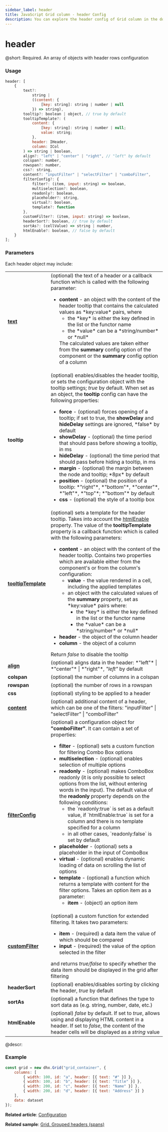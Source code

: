 ```yaml
---
sidebar_label: header
title: JavaScript Grid column - header Config 
description: You can explore the header config of Grid column in the documentation of the DHTMLX JavaScript UI library. Browse developer guides and API reference, try out code examples and live demos, and download a free 30-day evaluation version of DHTMLX Suite.
---
```


# header

@short: Required. An array of objects with header rows configuration

### Usage

~~~jsx
header: [
    {
        text?:
            string |
            ((content: {
                [key: string]: string | number | null
            }) => string),
        tooltip?: boolean | object, // true by default
        tooltipTemplate?: (
            content: {
                [key: string]: string | number | null;
                value: string;
            },
            header: IHeader,
            column: ICol
        ) => string | boolean,
        align?: "left" | "center" | "right", // "left" by default
        colspan?: number,
        rowspan?: number,
        css?: string,
        content?: "inputFilter" | "selectFilter" | "comboFilter",
        filterConfig?: {
            filter?: (item, input: string) => boolean,
            multiselection?: boolean,
            readonly?: boolean,
            placeholder?: string,
            virtual?: boolean,
            template?: function
        },
        customFilter?: (item, input: string) => boolean,
        headerSort?: boolean, // true by default
        sortAs?: (cellValue) => string | number,
        htmlEnable?: boolean, // false by default
    }
];
~~~

### Parameters 

Each header object may include:

<table>
    <tbody>
        <tr>
            <td><a href="../../../configuration/#headerfooter-text"><b>text</b></a></td><td>(optional) the text of a header or a callback function which is called with the following parameter:<ul><li><b>content</b> - an object with the content of the header tooltip that contains the calculated values as *key:value* pairs, where<ul><li>the *key* is either the key defined in the list or the functor name</li><li>the *value* can be a *string/number* or *null*</li></ul>The calculated values are taken either from the <b>summary</b> config option of the component or the <b>summary</b> config option of a column</li></ul></td>
        </tr>
        <tr>
            <td><b>tooltip</b></td><td>(optional) enables/disables the header tooltip, or sets the configuration object with the tooltip settings; <i>true</i> by default. When set as an object, the <b>tooltip</b> config can have the following properties:<ul><li><b>force</b> - (optional) forces opening of a tooltip; if set to true, the <b>showDelay</b> and <b>hideDelay</b> settings are ignored, *false* by default</li><li><b>showDelay</b> - (optional) the time period that should pass before showing a tooltip, in ms</li><li><b>hideDelay</b> - (optional) the time period that should pass before hiding a tooltip, in ms</li><li><b>margin</b> - (optional) the margin between the node and tooltip; *8px* by default</li><li><b>position</b> - (optional) the position of a tooltip: *"right"*, *"bottom"*, *"center"*, *"left"*, *"top"*; *"bottom"* by default</li><li><b>css</b> - (optional) the style of a tooltip box</li></ul></td>
        </tr>
        <tr>
            <td><a href="../../../configuration/#column-headerfooter-tooltip"><b>tooltipTemplate</b></a></td><td>(optional) sets a template for the header tooltip. Takes into account the <a href="../../../configuration/#html-content-of-grid-columns">htmlEnable</a> property. The value of the <b>tooltipTemplate</b> property is a callback function which is called with the following parameters:<ul><li><b>content</b> - an object with the content of the header tooltip. Contains two properties which are available either from the component's or from the column's configuration:<ul><li><b>value</b> - the value rendered in a cell, including the applied templates</li><li>an object with the calculated values of the <b>summary</b> property, set as *key:value* pairs where:<ul><li>the *key* is either the key defined in the list or the functor name</li><li>the *value* can be a *string/number* or *null*</li></ul></li></ul></li><li><b>header</b> - the object of the column header</li><li><b>column</b> - the object of a column</li></ul>Return <i>false</i> to disable the tooltip</td>
        </tr>
        <tr>
            <td><a href="../../../configuration/#alignment"><b>align</b></a></td><td>(optional) aligns data in the header: *"left"* | *"center"* | *"right"*, <i>"left"</i> by default</td>
        </tr>
        <tr>
            <td><b>colspan</b></td><td>(optional) the number of columns in a colspan</td>
        </tr>
        <tr>
            <td><b>rowspan</b></td><td>(optional) the number of rows in a rowspan</td>
        </tr>
        <tr>
            <td><b>css</b></td><td>(optional) styling to be applied to a header</td>
        </tr>
        <tr>
            <td><a href="../../../configuration/#headerfooter-filters"><b>content</b></a></td><td>(optional) additional content of a header, which can be one of the filters: "inputFilter" | "selectFilter" | "comboFilter"</td>
        </tr>
        <tr>
            <td><a href="../../../configuration/#headerfooter-filters"><b>filterConfig</b></a></td><td>(optional) a configuration object for <b>"comboFilter"</b>. It can contain a set of properties:<ul><li><b>filter</b> - (optional) sets a custom function for filtering Combo Box options</li><li><b>multiselection</b> - (optional) enables selection of multiple options</li><li><b>readonly</b> - (optional) makes ComboBox readonly (it is only possible to select options from the list, without entering words in the input). The default value of the <b>readonly</b> property depends on the following conditions:<ul><li>the `readonly:true` is set as a default value, if `htmlEnable:true` is set for a column and there is no template specified for a column</li><li>in all other cases, `readonly:false` is set by default</li></ul></li><li><b>placeholder</b> - (optional) sets a placeholder in the input of ComboBox</li><li><b>virtual</b> - (optional) enables dynamic loading of data on scrolling the list of options</li><li><b>template</b> - (optional) a function which returns a template with content for the filter options. Takes an option item as a parameter:<ul><li><b>item</b> - (object) an option item</li></ul></li></ul></td>
        </tr>
        <tr>
            <td><a href="../../../configuration/#customizing-headerfooter-filters"><b>customFilter</b></a> </td><td>(optional) a custom function for extended filtering. It takes two parameters:<ul><li><b>item</b> - (required) a data item the value of which should be compared</li><li> <b>input</b> - (required) the value of the option selected in the filter</li></ul>and returns <i>true/false</i> to specify whether the data item should be displayed in the grid after filtering</td>
        </tr>
        <tr>
            <td><b>headerSort</b></td><td>(optional) enables/disables sorting by clicking the header, <i>true</i> by default</td>
        </tr>
        <tr>
            <td><b>sortAs</b></td><td>(optional) a function that defines the type to sort data as (e.g. string, number, date, etc.)</td>
        </tr>
        <tr>
            <td><b>htmlEnable</b></td><td>(optional) <i>false</i> by default. If set to <i>true</i>, allows using and displaying HTML content in a header. If set to <i>false</i>, the content of the header cells will be displayed as a <i>string</i> value</td>
        </tr>
    </tbody>
</table>


@descr:
### Example

~~~jsx
const grid = new dhx.Grid("grid_container", {
    columns: [
        { width: 100, id: "a", header: [{ text: "#" }] },
        { width: 100, id: "b", header: [{ text: "Title" }] },
        { width: 200, id: "c", header: [{ text: "Name" }] },
        { width: 200, id: "d", header: [{ text: "Address" }] }
    ],
    data: dataset
});
~~~

**Related article**: [Configuration](grid/configuration.md)

**Related sample**: [Grid. Grouped headers (spans)](https://snippet.dhtmlx.com/eol76o68)